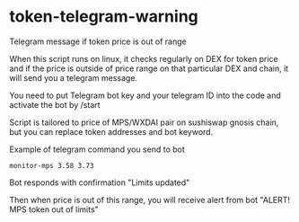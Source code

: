 # token-telegram-warning
Telegram message if token price is out of range

When this script runs on linux, it checks regularly on DEX for token price and if the price is outside of price range on that particular DEX and chain, it will send you a telegram message.

You need to put Telegram bot key and your telegram ID into the code and activate the bot by /start

Script is tailored to price of MPS/WXDAI pair on sushiswap gnosis chain, but you can replace token addresses and bot keyword.

Example of telegram command you send to bot

```
monitor-mps 3.58 3.73
```

Bot responds with confirmation "Limits updated"

Then when price is out of this range, you will receive alert from bot "ALERT! MPS token out of limits"
